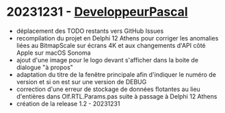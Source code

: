 # 20231231 - [DeveloppeurPascal](https://github.com/DeveloppeurPascal)

* déplacement des TODO restants vers GitHub Issues
* recompilation du projet en Delphi 12 Athens pour corriger les anomalies liées au BitmapScale sur écrans 4K et aux changements d'API côté Apple sur macOS Sonoma
* ajout d'une image pour le logo devant s'afficher dans la boite de dialogue "à propos"
* adaptation du titre de la fenêtre principale afin d'indiquer le numéro de version et si on est sur une version de DEBUG
* correction d'une erreur de stockage de données flotantes au lieu d'entières dans Olf.RTL.Params.pas suite à passage à Delphi 12 Athens
* création de la release 1.2 - 20231231
